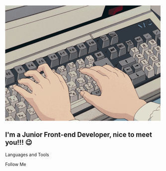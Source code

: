 [![Header](https://github.com/Formu1a/Formu1a/blob/main/assets/6vIk.gif)](https://www.linkedin.com/in/kirill-borisevich/)

## I'm a Junior Front-end Developer, nice to meet you!!! 😉

Languages and Tools

Follow Me
